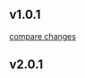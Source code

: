 

## v1.0.1

[compare changes](https://github.com/Schroedinger-Hat/vim-game/compare/v1.0.0...v1.0.1)

## v2.0.1

